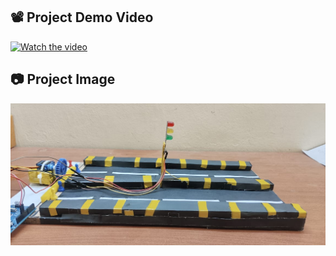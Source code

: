 


## 📽️ Project Demo Video

[![Watch the video](https://img.youtube.com/vi/p1ak0JIgG28/0.jpg)](https://youtu.be/p1ak0JIgG28)

## 📷 Project Image

![Smart Divider](https://github.com/PRAFULPAWAR8888/SmartRoadDivider-AmbulancePathoptimization/blob/8738f59c1dbc3532c2a5cd74759f9fa79e6a17b3/image1.jpg?raw=true)
